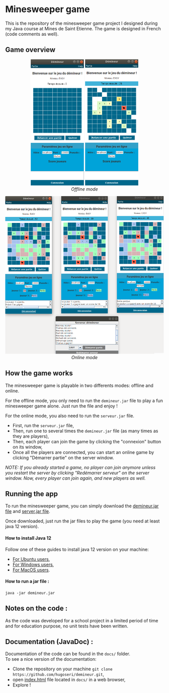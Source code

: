 # Minesweeper game
This is the repository of the minesweeper game project I designed during my Java course at Mines de Saint Etienne.
The game is designed in French (code comments as well).

## Game overview
<p align="center">
  <img src="img/game_overview.png" alt="Offline game overview" height="400"/>
  <img src="img/game_overview2.png" alt="Offline game overview" height="400"/>
  <br/>
  <i>Offline mode</i>
</p>
<p align="center">
  <img src="img/game_overview_online.png" alt="Online game overview" height="500"/>
  <br/>
  <i>Online mode</i>
</p>

## How the game works
The minesweeper game is playable in two differents modes: offline and online.   

For the offline mode, you only need to run the `demineur.jar` file to play a fun minesweeper game alone. Just run the file and enjoy !

For the online mode, you also need to run the `serveur.jar` file.    
* First, run the `serveur.jar` file,
* Then, run one to several times the `demineur.jar` file (as many times as they are players),
* Then, each player can join the game by clicking the "connexion" button on its window,
* Once all the players are connected, you can start an online game by clicking "Démarrer partie" on the server window.

_NOTE: If you already started a game, no player can join anymore unless you restart the server by clicking "Redémarrer serveur" on the server window. Now, every player can join again, and new players as well._

## Running the app
To run the minesweeper game, you can simply download the [demineur.jar file](out/artifacts/demineur_jar/demineur.jar) and [server.jar file](out/artifacts/serveur_jar/serveur.jar).   

Once downloaded, just run the jar files to play the game (you need at least java 12 version). 

#### How to install Java 12
Follow one of these guides to install java 12 version on your machine:
* [For Ubuntu users](http://ubuntuhandbook.org/index.php/2019/03/install-oracle-java-12-ubuntu-18-04-16-04/),
* [For Windows users](https://java.tutorials24x7.com/blog/how-to-install-openjdk-12-on-windows),
* [For MacOS users](https://docs.oracle.com/en/java/javase/12/install/installation-jdk-macos.html#GUID-2FE451B0-9572-4E38-A1A5-568B77B146DE).

#### How to run a jar file :
```java -jar demineur.jar```

## Notes on the code :
As the code was developed for a school project in a limited period of time and for education purpose, no unit tests have been written.

## Documentation (JavaDoc) :
Documentation of the code can be found in the `docs/` folder.  
To see a nice version of the documentation:
* Clone the repository on your machine `git clone https://github.com/hugoseri/demineur.git`,
* open [index.html](docs/index.html) file located in `docs/` in a web browser,
* Explore !

